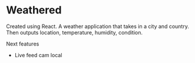 # Weathered
Created using React. A weather application that takes in a city and country. Then outputs location, temperature, humidity, condition.


Next features
- Live feed cam local

